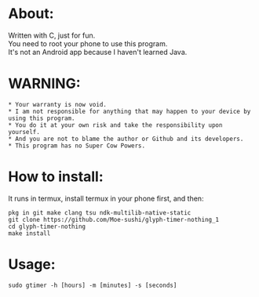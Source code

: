 # About:
Written with C, just for fun.      
You need to root your phone to use this program.         
It's not an Android app because I haven't learned Java.      
# WARNING:      
```
* Your warranty is now void.
* I am not responsible for anything that may happen to your device by using this program.
* You do it at your own risk and take the responsibility upon yourself.
* And you are not to blame the author or Github and its developers.
* This program has no Super Cow Powers.
```
# How to install:
It runs in termux, install termux in your phone first, and then:      
```
pkg in git make clang tsu ndk-multilib-native-static
git clone https://github.com/Moe-sushi/glyph-timer-nothing_1
cd glyph-timer-nothing
make install
```
# Usage:
```
sudo gtimer -h [hours] -m [minutes] -s [seconds]
```